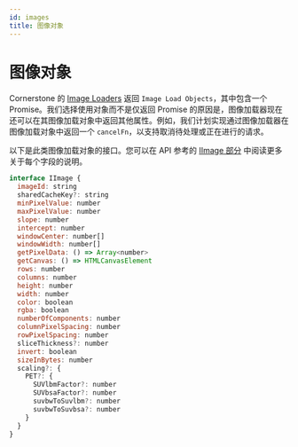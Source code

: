 ```yaml
---  
id: images  
title: 图像对象
---  
```


# 图像对象

Cornerstone 的 [Image Loaders](./imageLoader.md) 返回 `Image Load Objects`，其中包含一个 Promise。我们选择使用对象而不是仅返回 Promise 的原因是，图像加载器现在还可以在其图像加载对象中返回其他属性。例如，我们计划实现通过图像加载器在图像加载对象中返回一个 `cancelFn`，以支持取消待处理或正在进行的请求。  

以下是此类图像加载对象的接口。您可以在 API 参考的 [IImage 部分](https://www.cornerstonejs.org/api/core/namespace/Types#IImage) 中阅读更多关于每个字段的说明。  

```js  
interface IImage {  
  imageId: string  
  sharedCacheKey?: string  
  minPixelValue: number  
  maxPixelValue: number  
  slope: number  
  intercept: number  
  windowCenter: number[]  
  windowWidth: number[]  
  getPixelData: () => Array<number>  
  getCanvas: () => HTMLCanvasElement  
  rows: number  
  columns: number  
  height: number  
  width: number  
  color: boolean  
  rgba: boolean  
  numberOfComponents: number  
  columnPixelSpacing: number  
  rowPixelSpacing: number  
  sliceThickness?: number  
  invert: boolean  
  sizeInBytes: number  
  scaling?: {  
    PET?: {  
      SUVlbmFactor?: number  
      SUVbsaFactor?: number  
      suvbwToSuvlbm?: number  
      suvbwToSuvbsa?: number  
    }  
  }  
}  
```